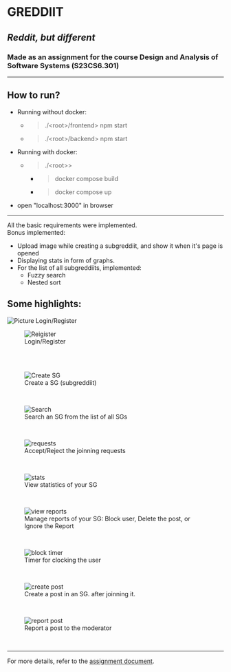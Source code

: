 # GREDDIIT
## *Reddit, but different* 
### Made as an assignment for the course Design and Analysis of Software Systems (S23CS6.301)
____

## How to run?

- Running without docker:
  - > ./\<root>/frontend> npm start
  - > ./\<root>/backend> npm start
- Running with docker:
  - > ./\<root>>
    - > docker compose build
    - > docker compose up
- open "localhost:3000" in browser

___
All the basic requirements were implemented.<br>
Bonus implemented:
- Upload image while creating a subgreddiit, and show it when it's page is opened
- Displaying stats in form of graphs.
- For the list of all subgreddiits, implemented:
    - Fuzzy search
    - Nested sort

## Some highlights:

![Picture](./highlights/G-login.png)
Login/Register
<br/>

<figure>
  <img src="./highlights/G-login.png" alt="Reigister">
  <figcaption>
  Login/Register
  </figcaption>
</figure>
<br/>
<br/>
<figure>
  <img src="./highlights/G-create_sg.png" alt="Create SG">
  <figcaption>
  Create a SG (subgreddiit)
  </figcaption>
</figure>
<br>

<figure>
  <img src="./highlights/G-search_sg.png" alt="Search">
  <figcaption>
  Search an SG from the list of all SGs
  </figcaption>
</figure>
<br>

<figure>
  <img src="./highlights/G-requests.png" alt="requests">
  <figcaption>
  Accept/Reject the joinning requests
  </figcaption>
</figure>
<br>

<figure>
  <img src="./highlights/G-mod.png" alt="stats">
  <figcaption>
  View statistics of your SG
  </figcaption>
</figure>
<br>

<figure>
  <img src="./highlights/G-reports.png" alt="view reports">
  <figcaption>
  Manage reports of your SG: Block user, Delete the post, or Ignore the Report
  </figcaption>
</figure>
<br>
<figure>
  <img src="./highlights/G-report_block_timer.png" alt="block timer">
  <figcaption>
  Timer for clocking the user
  </figcaption>
</figure>
<br>

<figure>
  <img src="./highlights/G-createPost.png" alt="create post">
  <figcaption>
  Create a post in an SG. after joinning it.
  </figcaption>
</figure>
<br>

<figure>
  <img src="./highlights/G-report.png" alt="report post">
  <figcaption>
  Report a post to the moderator
  </figcaption>
</figure>
<br>

___
For more details, refer to the [assignment document](assignment.pdf).